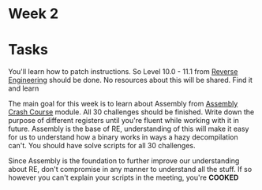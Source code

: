 # Week 2

# Tasks

You'll learn how to patch instructions. So Level 10.0 - 11.1 from [Reverse Engineering](https://pwn.college/program-security/reverse-engineering) should be done. No resources about this will be shared. Find it and learn

The main goal for this week is to learn about Assembly from [Assembly Crash Course](https://pwn.college/computing-101/assembly-crash-course/) module. All 30 challenges should be finished. Write down the purpose of different registers until you're fluent while working with it in future. Assembly is the base of RE, understanding of this will make it easy for us to understand how a binary works in ways a hazy decompilation can't. You should have solve scripts for all 30 challenges.

Since Assembly is the foundation to further improve our understanding about RE, don't compromise in any manner to understand all the stuff. If so however you can't explain your scripts in the meeting, you're **COOKED**
